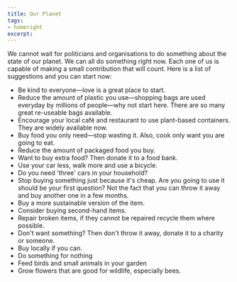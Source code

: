 ```yaml
---
title: Our Planet
tags:
- homeright
excerpt: 
---
```


We cannot wait for politicians and organisations to do something about the state of our planet. We can all do something right now. Each one of us is capable of making a small contribution that will count. Here is a list of suggestions and you can start now:

* Be kind to everyone—love is a great place to start.
* Reduce the amount of plastic you use—shopping bags are used everyday by millions of people—why not start here. There are so many great re-useable bags available.
* Encourage your local café and restaurant to use plant-based containers. They are widely available now.
* Buy food you only need—stop wasting it. Also, cook only want you are going to eat.
* Reduce the amount of packaged food you buy.
* Want to buy extra food? Then donate it to a food bank.
* Use your car less, walk more and use a bicycle.
* Do you need 'three' cars in your household?
* Stop buying something just because it's cheap. Are you going to use it should be your first question? Not the fact that you can throw it away and buy another one in a few months.
* Buy a more sustainable version of the item.
* Consider buying second-hand items.
* Repair broken items, if they cannot be repaired recycle them where possible.
* Don't want something? Then don't throw it away, donate it to a charity or someone.
* Buy locally if you can.
* Do something for nothing
* Feed birds and small animals in your garden
* Grow flowers that are good for wildlife, especially bees.


